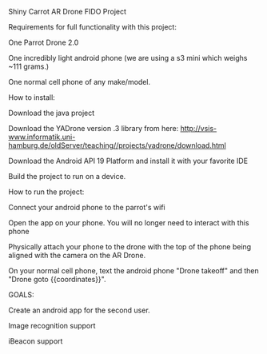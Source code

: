 Shiny Carrot AR Drone FIDO Project



Requirements for full functionality with this project:

One Parrot Drone 2.0

One incredibly light android phone (we are using a s3 mini which weighs ~111 grams.)

One normal cell phone of any make/model.







How to install:

Download the java project

Download the YADrone version .3 library from here:
http://vsis-www.informatik.uni-hamburg.de/oldServer/teaching//projects/yadrone/download.html

Download the Android API 19 Platform and install it with your favorite IDE

Build the project to run on a device.






How to run the project:

Connect your android phone to the parrot's wifi

Open the app on your phone. You will no longer need to interact with this phone

Physically attach your phone to the drone with the top of the phone being aligned with the camera on the AR Drone.

On your normal cell phone, text the android phone "Drone takeoff" and then "Drone goto {{coordinates}}".






GOALS:

Create an android app for the second user.

Image recognition support

iBeacon support
